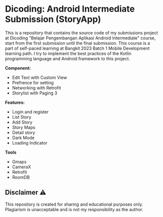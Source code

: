 # Dicoding: Android Intermediate Submission (StoryApp)
<p>This is a repository that contains the source code of my submissions project at Dicoding "Belajar Pengembangan Aplikasi Android Intermediate" course, start from the first submission until the final submission. This course is a part of self-paced learning at Bangkit 2023 Batch 1 Mobile Development learning path. I try to implement the best practices of the Kotlin programming language and Android framework to this project.</p>

**Component:**
- Edit Text with Custom View
- Prefrence for setting
- Networking with Retrofit
- Storylist with Paging 3

**Features:**
- Login and register
- List Story
- Add Story
- Story Maps
- Detail story
- Dark Mode
- Loading Indicator

**Tools**
- Gmaps
- CameraX
- Retrofit
- RoomDB
  
## Disclaimer ⚠️
This repository is created for sharing and educational purposes only. Plagiarism is unacceptable and is not my responsibility as the author.
